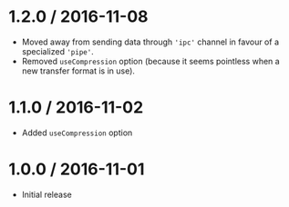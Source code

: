 1.2.0 / 2016-11-08
==================

  * Moved away from sending data through `'ipc'` channel in favour of a specialized `'pipe'`.
  * Removed <code>useCompression</code> option (because it seems pointless when a new transfer format is in use).

1.1.0 / 2016-11-02
==================

  * Added <code>useCompression</code> option
  
1.0.0 / 2016-11-01
==================

  * Initial release
